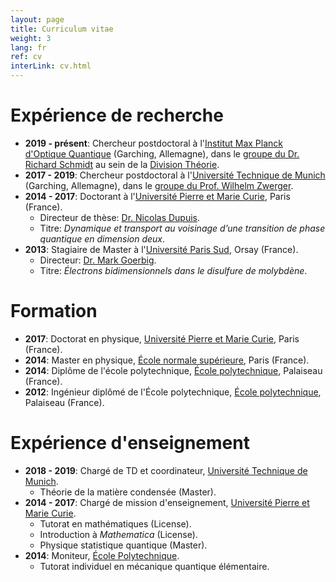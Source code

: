 ```yaml
---
layout: page
title: Curriculum vitae
weight: 3
lang: fr
ref: cv
interLink: cv.html
---
```


# Expérience de recherche


* **2019 - présent**: Chercheur postdoctoral à l'[Institut Max Planck d'Optique Quantique](https://www.mpq.mpg.de/en) (Garching, Allemagne), dans le [groupe du Dr. Richard Schmidt](https://quantummatter.de) au sein de la [Division Théorie](http://www2.mpq.mpg.de/Theorygroup/CIRAC/index.html).
* **2017 - 2019**: Chercheur postdoctoral à l'[Université Technique de Munich](https://www.tum.de/nc/en/homepage/) (Garching, Allemagne), dans le [groupe du Prof. Wilhelm Zwerger](http://einrichtungen.ph.tum.de/T34/).
* **2014 - 2017**: Doctorant à l'[Université Pierre et Marie Curie](https://www.sorbonne-universite.fr), Paris (France).
  + Directeur de thèse: [Dr. Nicolas Dupuis](https://www.lptmc.jussieu.fr/users/dupuis).
  + Titre: *Dynamique et transport au voisinage d’une transition de phase quantique en dimension deux*.
* **2013**: Stagiaire de Master à l'[Université Paris Sud](http://www.u-psud.fr/en/index.html), Orsay (France).
  + Directeur: [Dr. Mark Goerbig](https://www.equipes.lps.u-psud.fr/GOERBIG/).
  + Titre: *Électrons bidimensionnels dans le disulfure de molybdène*. 

# Formation

* **2017**: Doctorat en physique, [Université Pierre et Marie Curie](https://www.sorbonne-universite.fr/en), Paris (France).
* **2014**: Master en physique, [École normale supérieure](http://www.ens.fr/en), Paris (France).
* **2014**: Diplôme de l'école polytechnique, [École polytechnique](http://www.polytechnique.edu/en), Palaiseau (France).
* **2012**: Ingénieur diplômé de l'École polytechnique, [École polytechnique](http://www.polytechnique.edu/en), Palaiseau (France).


# Expérience d'enseignement

* **2018 - 2019**: Chargé de TD et coordinateur, [Université Technique de Munich](https://www.tum.de/nc/en/homepage/).
  + Théorie de la matière condensée (Master). 
* **2014 - 2017**: Chargé de mission d'enseignement, [Université Pierre et Marie Curie](https://www.sorbonne-universite.fr/en).
  + Tutorat en mathématiques (License).
  + Introduction à *Mathematica* (License).
  + Physique statistique quantique (Master).
* **2014**: Moniteur, [École Polytechnique](http://www.polytechnique.edu/en).
  + Tutorat individuel en mécanique quantique élémentaire.